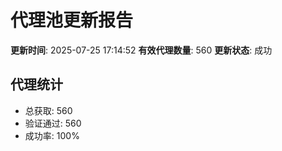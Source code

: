 # 代理池更新报告

**更新时间**: 2025-07-25 17:14:52
**有效代理数量**: 560
**更新状态**:  成功

## 代理统计
- 总获取: 560
- 验证通过: 560
- 成功率: 100%
